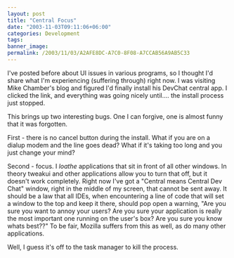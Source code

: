 ```yaml
---
layout: post
title: "Central Focus"
date: "2003-11-03T09:11:06+06:00"
categories: Development 
tags: 
banner_image: 
permalink: /2003/11/03/A2AFE8DC-A7C0-8F08-A7CCAB56A9AB5C33
---
```


I've posted before about UI issues in various programs, so I thought I'd share what I'm experiencing (suffering through) right now. I was visiting Mike Chamber's blog and figured I'd finally install his DevChat central app. I clicked the link, and everything was going nicely until.... the install process just stopped.

This brings up two interesting bugs. One I can forgive, one is almost funny that it was forgotten.

First - there is no cancel button during the install. What if you are on a dialup modem and the line goes dead? What if it's taking too long and you just change your mind?

Second - focus. I <i>loathe</i> applications that sit in front of all other windows. In theory tweakui and other applications allow you to turn that off, but it doesn't work completely. Right now I've got a "Central means Central Dev Chat" window, right in the middle of my screen, that cannot be sent away. It should be a law that all IDEs, when encountering a line of code that will set a window to the top and keep it there, should pop open a warning, "Are you sure you want to annoy your users? Are you sure your application is really the most important one running on the user's box? Are you sure you know whats best??" To be fair, Mozilla suffers from this as well, as do many other applications.

Well, I guess it's off to the task manager to kill the process.